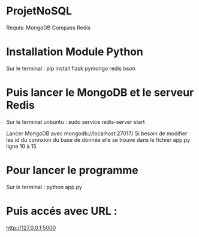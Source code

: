 # ProjetNoSQL
Requis:
MongoDB Compass
Redis

# Installation Module Python
Sur le terminal :
pip install flask pymongo redis bson

# Puis lancer le MongoDB et le serveur Redis
Sur le terminal unbuntu :
sudo service redis-server start

Lancer MongoDB avec mongodb://localhost:27017/
Si besoin de modifier les id du connxion du base de donnée elle se trouve dans le fichier app.py ligne 10 à 15

# Pour lancer le programme
Sur le terminal :
python app.py

# Puis accés avec URL :
http://127.0.0.1:5000
